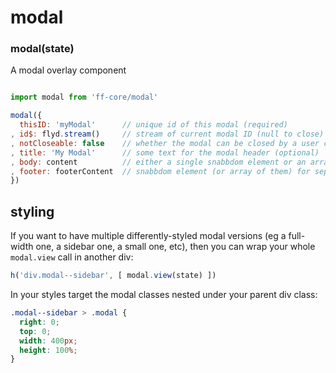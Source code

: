 # modal

### modal(state)

A modal overlay component

```js

import modal from 'ff-core/modal'

modal({
  thisID: 'myModal'      // unique id of this modal (required)
, id$: flyd.stream()     // stream of current modal ID (null to close) (required)
, notCloseable: false    // whether the modal can be closed by a user click (otherwise must be closed programmatically). Defaults to false.
, title: 'My Modal'      // some text for the modal header (optional)
, body: content          // either a single snabbdom element or an array for the body content of the modal (required)
, footer: footerContent  // snabbdom element (or array of them) for separate footer content in the modal
})

```

## styling

If you want to have multiple differently-styled modal versions (eg a full-width one, a sidebar one, a small one, etc), then you can wrap your whole `modal.view` call in another div:

```js
h('div.modal--sidebar', [ modal.view(state) ])
```

In your styles target the modal classes nested under your parent div class:

```css
.modal--sidebar > .modal {
  right: 0;
  top: 0;
  width: 400px;
  height: 100%;
}
```

